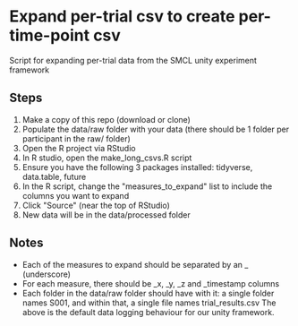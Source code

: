 # Expand per-trial csv to create per-time-point csv
Script for expanding per-trial data from the SMCL unity experiment framework

## Steps
1. Make a copy of this repo (download or clone)
1. Populate the data/raw folder with your data (there should be 1 folder per participant in the raw/ folder)
1. Open the R project via RStudio
1. In R studio, open the make_long_csvs.R script
1. Ensure you have the following 3 packages installed: tidyverse, data.table, future
1. In the R script, change the "measures_to_expand" list to include the columns you want to expand
1. Click "Source" (near the top of RStudio)
1. New data will be in the data/processed folder

## Notes
- Each of the measures to expand should be separated by an _ (underscore)
- For each measure, there should be _x, _y, _z and _timestamp columns
- Each folder in the data/raw folder should have with it: a single folder names S001, and within that, a single file names trial_results.csv
The above is the default data logging behaviour for our unity framework.